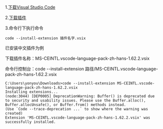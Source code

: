 1.[下载Visual Studio Code](https://code.visualstudio.com/)

2.[下载插件](https://marketplace.visualstudio.com/)

3.命令行下执行命令

```
code --install-extension 插件名字.vsix
```

已安装中文插件为例  

下载插件名称：MS-CEINTL.vscode-language-pack-zh-hans-1.62.2.vsix

命令行控制台：code --install-extension 路径/MS-CEINTL.vscode-language-pack-zh-hans-1.62.2.vsix
```
C:\Users\yonyou\Downloads>code --install-extension MS-CEINTL.vscode-language-pack-zh-hans-1.62.2.vsix
Installing extensions...
(node:3044) [DEP0005] DeprecationWarning: Buffer() is deprecated due to security and usability issues. Please use the Buffer.alloc(), Buffer.allocUnsafe(), or Buffer.from() methods instead.
(Use `Code --trace-deprecation ...` to show where the warning was created)
Extension 'MS-CEINTL.vscode-language-pack-zh-hans-1.62.2.vsix' was successfully installed.
```